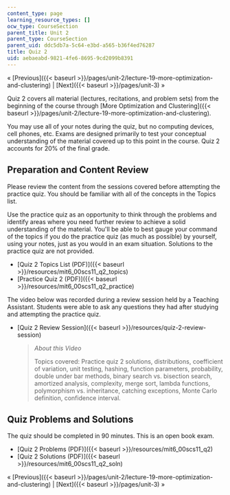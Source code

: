 ```yaml
---
content_type: page
learning_resource_types: []
ocw_type: CourseSection
parent_title: Unit 2
parent_type: CourseSection
parent_uid: ddc5db7a-5c64-e3bd-a565-b36f4ed76287
title: Quiz 2
uid: aebaeabd-9821-4fe6-8695-9cd2099b8391
---
```


« [Previous]({{< baseurl >}}/pages/unit-2/lecture-19-more-optimization-and-clustering) | [Next]({{< baseurl >}}/pages/unit-3) »

Quiz 2 covers all material (lectures, recitations, and problem sets) from the beginning of the course through [More Optimization and Clustering]({{< baseurl >}}/pages/unit-2/lecture-19-more-optimization-and-clustering).

You may use all of your notes during the quiz, but no computing devices, cell phones, etc. Exams are designed primarily to test your conceptual understanding of the material covered up to this point in the course. Quiz 2 accounts for 20% of the final grade.

Preparation and Content Review
------------------------------

Please review the content from the sessions covered before attempting the practice quiz. You should be familiar with all of the concepts in the Topics list.

Use the practice quiz as an opportunity to think through the problems and identify areas where you need further review to achieve a solid understanding of the material. You'll be able to best gauge your command of the topics if you do the practice quiz (as much as possible) by yourself, using your notes, just as you would in an exam situation. Solutions to the practice quiz are not provided.

*   [Quiz 2 Topics List (PDF)]({{< baseurl >}}/resources/mit6_00scs11_q2_topics)
*   [Practice Quiz 2 (PDF)]({{< baseurl >}}/resources/mit6_00scs11_q2_practice)

The video below was recorded during a review session held by a Teaching Assistant. Students were able to ask any questions they had after studying and attempting the practice quiz.

*   [Quiz 2 Review Session]({{< baseurl >}}/resources/quiz-2-review-session)
    
    > _About this Video_
    > 
    > Topics covered: Practice quiz 2 solutions, distributions, coefficient of variation, unit testing, hashing, function parameters, probability, double under bar methods, binary search vs. bisection search, amortized analysis, complexity, merge sort, lambda functions, polymorphism vs. inheritance, catching exceptions, Monte Carlo definition, confidence interval.
    

Quiz Problems and Solutions
---------------------------

The quiz should be completed in 90 minutes. This is an open book exam.

*   [Quiz 2 Problems (PDF)]({{< baseurl >}}/resources/mit6_00scs11_q2)
*   [Quiz 2 Solutions (PDF)]({{< baseurl >}}/resources/mit6_00scs11_q2_soln)

« [Previous]({{< baseurl >}}/pages/unit-2/lecture-19-more-optimization-and-clustering) | [Next]({{< baseurl >}}/pages/unit-3) »